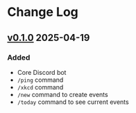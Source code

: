 
# Change Log
 
## [v0.1.0] 2025-04-19

### Added
- Core Discord bot
- `/ping` command
- `/xkcd` command
- `/new` command to create events
- `/today` command to see current events
 
[upcoming]: https://github.com/ohhfishal/notify/compare/v0.1.0...HEAD
[v0.1.0]: https://github.com/ohhfishal/notify/releases/tag/v0.1.0
